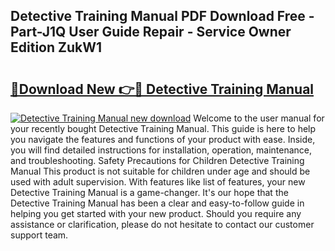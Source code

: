 ## Detective Training Manual PDF Download Free - Part-J1Q User Guide Repair - Service Owner Edition ZukW1

# <h2><a href="http://bc314.oget.top/?id=Detective+Training+Manual">🔗Download New 👉🔴 Detective Training Manual</a></h2>

[![Detective Training Manual new download](https://i.imgur.com/5g1atiW.png)](http://bc314.oget.top/?id=Detective+Training+Manual)
Welcome to the user manual for your recently bought Detective Training Manual. This guide is here to help you navigate the features and functions of your product with ease. Inside, you will find detailed instructions for installation, operation, maintenance, and troubleshooting. Safety Precautions for Children Detective Training Manual This product is not suitable for children under age and should be used with adult supervision. With features like list of features, your new Detective Training Manual is a game-changer. It's our hope that the Detective Training Manual has been a clear and easy-to-follow guide in helping you get started with your new product. Should you require any assistance or clarification, please do not hesitate to contact our customer support team.
